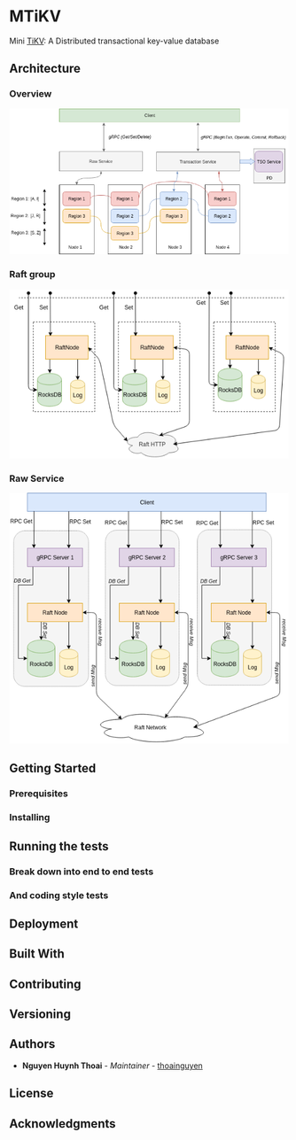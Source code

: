 # MTiKV

Mini [TiKV](https://github.com/tikv/tikv): A Distributed transactional key-value database

## Architecture

### Overview


![](./docs/images/mtikv.png)

### Raft group

![](./docs/images/mtikv-raft-group.png)


### Raw Service


![](./docs/images/mtikv-rawkv.png)

## Getting Started

### Prerequisites

### Installing

## Running the tests

### Break down into end to end tests

### And coding style tests

## Deployment

## Built With

## Contributing

## Versioning

## Authors

* **Nguyen Huynh Thoai** - *Maintainer* - [thoainguyen](https://github.com/thoainguyen)

## License

## Acknowledgments